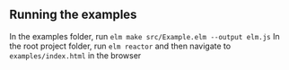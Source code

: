 ## Running the examples
In the examples folder, run `elm make src/Example.elm --output elm.js`
In the root project folder, run `elm reactor` and then navigate to `examples/index.html` in the browser